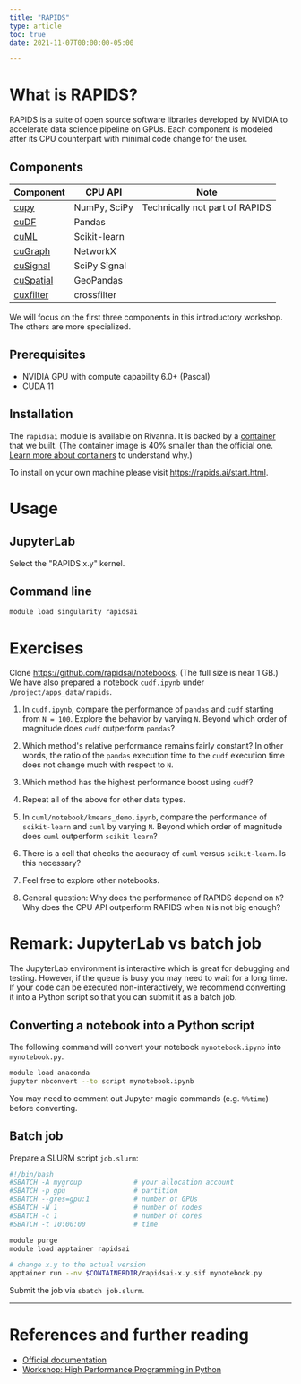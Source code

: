 ```yaml
---
title: "RAPIDS"
type: article 
toc: true
date: 2021-11-07T00:00:00-05:00

---
```


# What is RAPIDS?

RAPIDS is a suite of open source software libraries developed by NVIDIA to accelerate data science pipeline on GPUs. Each component is modeled after its CPU counterpart with minimal code change for the user.

## Components

|Component| CPU API | Note|
|---|---|---|
| [cupy](https://github.com/cupy/cupy) | NumPy, SciPy | Technically not part of RAPIDS |
| [cuDF](https://github.com/rapidsai/cudf) | Pandas | |
| [cuML](https://github.com/rapidsai/cuml) | Scikit-learn | |
| [cuGraph](https://github.com/rapidsai/cugraph) | NetworkX | |
| [cuSignal](https://github.com/rapidsai/cusignal) | SciPy Signal| |
| [cuSpatial](https://github.com/rapidsai/cuspatial) | GeoPandas | |
| [cuxfilter](https://github.com/rapidsai/cuxfilter) | crossfilter | |

We will focus on the first three components in this introductory workshop. The others are more specialized.

## Prerequisites

- NVIDIA GPU with compute capability 6.0+ (Pascal)
- CUDA 11

## Installation

The `rapidsai` module is available on Rivanna. It is backed by a [container](https://github.com/uvarc/rivanna-docker/tree/master/rapidsai) that we built. (The container image is 40% smaller than the official one. [Learn more about containers](/workshops/building-containers) to understand why.)

To install on your own machine please visit <https://rapids.ai/start.html>.

# Usage

## JupyterLab

Select the "RAPIDS x.y" kernel.

## Command line

```bash
module load singularity rapidsai
```

# Exercises

Clone <https://github.com/rapidsai/notebooks>. (The full size is near 1 GB.) We have also prepared a notebook `cudf.ipynb` under `/project/apps_data/rapids`. 

1. In `cudf.ipynb`, compare the performance of `pandas` and `cudf` starting from `N = 100`. Explore the behavior by varying `N`. Beyond which order of magnitude does `cudf` outperform `pandas`?

1. Which method's relative performance remains fairly constant? In other words, the ratio of the `pandas` execution time to the `cudf` execution time does not change much with respect to `N`.

1. Which method has the highest performance boost using `cudf`?

1. Repeat all of the above for other data types.

1. In `cuml/notebook/kmeans_demo.ipynb`, compare the performance of `scikit-learn` and `cuml` by varying `N`. Beyond which order of magnitude does `cuml` outperform `scikit-learn`?

1. There is a cell that checks the accuracy of `cuml` versus `scikit-learn`. Is this necessary?

1. Feel free to explore other notebooks.

1. General question: Why does the performance of RAPIDS depend on `N`? Why does the CPU API outperform RAPIDS when `N` is not big enough?

# Remark: JupyterLab vs batch job

The JupyterLab environment is interactive which is great for debugging and testing. However, if the queue is busy you may need to wait for a long time. If your code can be executed non-interactively, we recommend converting it into a Python script so that you can submit it as a batch job. 

## Converting a notebook into a Python script

The following command will convert your notebook `mynotebook.ipynb` into `mynotebook.py`.

```bash
module load anaconda
jupyter nbconvert --to script mynotebook.ipynb
```

You may need to comment out Jupyter magic commands (e.g. `%%time`) before converting.

## Batch job

Prepare a SLURM script `job.slurm`:

```bash
#!/bin/bash
#SBATCH -A mygroup             # your allocation account
#SBATCH -p gpu                 # partition
#SBATCH --gres=gpu:1           # number of GPUs
#SBATCH -N 1                   # number of nodes
#SBATCH -c 1                   # number of cores
#SBATCH -t 10:00:00            # time

module purge
module load apptainer rapidsai

# change x.y to the actual version
apptainer run --nv $CONTAINERDIR/rapidsai-x.y.sif mynotebook.py
```

Submit the job via `sbatch job.slurm`.

---

# References and further reading

- [Official documentation](https://docs.rapids.ai/)
- [Workshop: High Performance Programming in Python](/workshops/python_high_perf/)
